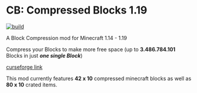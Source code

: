 # CB: Compressed Blocks 1.19

[![build](https://github.com/sa-shiro/Minecraft-Compressed-Blocks/actions/workflows/build.yml/badge.svg)](https://github.com/sa-shiro/Minecraft-Compressed-Blocks/actions/workflows/build.yml)

A Block Compression mod for Minecraft 1.14 - 1.19

Compress your Blocks to make more free space (up to **3.486.784.101** Blocks in just ***one single Block***)<br>

[curseforge link](https://www.curseforge.com/minecraft/mc-mods/cb-compressed-blocks)

This mod currently features <b>42 x 10</b> compressed minecraft blocks as well as <b>80 x 10</b> crated items.